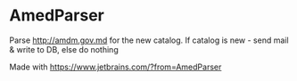 # AmedParser
Parse http://amdm.gov.md for the new catalog.
If catalog is new - send mail & write to DB, else do nothing

Made with https://www.jetbrains.com/?from=AmedParser


